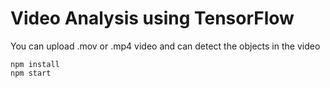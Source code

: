 # Video Analysis using TensorFlow
You can upload .mov or .mp4 video and can detect the objects in the video

```
npm install
npm start
```
